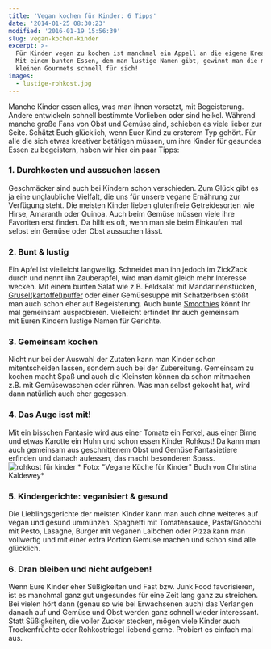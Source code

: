 ```yaml
---
title: 'Vegan kochen für Kinder: 6 Tipps'
date: '2014-01-25 08:30:23'
modified: '2016-01-19 15:56:39'
slug: vegan-kochen-kinder
excerpt: >-
  Für Kinder vegan zu kochen ist manchmal ein Appell an die eigene Kreativität.
  Mit einem bunten Essen, dem man lustige Namen gibt, gewinnt man die meisten
  kleinen Gourmets schnell für sich!
images:
  - lustige-rohkost.jpg
---
```


Manche Kinder essen alles, was man ihnen vorsetzt, mit Begeisterung. Andere entwickeln schnell bestimmte Vorlieben oder sind heikel. Während manche große Fans von Obst und Gemüse sind, schieben es viele lieber zur Seite. Schätzt Euch glücklich, wenn Euer Kind zu ersterem Typ gehört. Für alle die sich etwas kreativer betätigen müssen, um ihre Kinder für gesundes Essen zu begeistern, haben wir hier ein paar Tipps:

### 1\. Durchkosten und aussuchen lassen

Geschmäcker sind auch bei Kindern schon verschieden. Zum Glück gibt es ja eine unglaubliche Vielfalt, die uns für unsere vegane Ernährung zur Verfügung steht. Die meisten Kinder lieben glutenfreie Getreidesorten wie Hirse, Amaranth oder Quinoa. Auch beim Gemüse müssen viele ihre Favoriten erst finden. Da hilft es oft, wenn man sie beim Einkaufen mal selbst ein Gemüse oder Obst aussuchen lässt.

### 2\. Bunt & lustig

Ein Apfel ist vielleicht langweilig. Schneidet man ihn jedoch im ZickZack durch und nennt ihn Zauberapfel, wird man damit gleich mehr Interesse wecken. Mit einem bunten Salat wie z.B. Feldsalat mit Mandarinenstücken, [Grusel(kartoffel)puffer](https://www.veganblatt.com/kartoffelpuffer) oder einer Gemüsesuppe mit Schatzerbsen stößt man auch schon eher auf Begeisterung. Auch bunte [Smoothies](https://www.veganblatt.com/smoothies-statt-medizin) könnt Ihr mal gemeinsam ausprobieren. Vielleicht erfindet Ihr auch gemeinsam mit Euren Kindern lustige Namen für Gerichte.

### 3\. Gemeinsam kochen

Nicht nur bei der Auswahl der Zutaten kann man Kinder schon mitentscheiden lassen, sondern auch bei der Zubereitung. Gemeinsam zu kochen macht Spaß und auch die Kleinsten können da schon mitmachen z.B. mit Gemüsewaschen oder rühren. Was man selbst gekocht hat, wird dann natürlich auch eher gegessen.

### 4\. Das Auge isst mit!

Mit ein bisschen Fantasie wird aus einer Tomate ein Ferkel, aus einer Birne und etwas Karotte ein Huhn und schon essen Kinder Rohkost! Da kann man auch gemeinsam aus geschnittenem Obst und Gemüse Fantasietiere erfinden und danach aufessen, das macht besonderen Spass. ![rohkost für kinder](https://www.veganblatt.com/i/lustige-rohkost.jpg) \* Foto: "Vegane Küche für Kinder" Buch von Christina Kaldewey\*

### 5\. Kindergerichte: veganisiert & gesund

Die Lieblingsgerichte der meisten Kinder kann man auch ohne weiteres auf vegan und gesund ummünzen. Spaghetti mit Tomatensauce, Pasta/Gnocchi mit Pesto, Lasagne, Burger mit veganen Laibchen oder Pizza kann man vollwertig und mit einer extra Portion Gemüse machen und schon sind alle glücklich.

### 6\. Dran bleiben und nicht aufgeben!

Wenn Eure Kinder eher Süßigkeiten und Fast bzw. Junk Food favorisieren, ist es manchmal ganz gut ungesundes für eine Zeit lang ganz zu streichen. Bei vielen hört dann (genau so wie bei Erwachsenen auch) das Verlangen danach auf und Gemüse und Obst werden ganz schnell wieder interessant. Statt Süßigkeiten, die voller Zucker stecken, mögen viele Kinder auch Trockenfrüchte oder Rohkostriegel liebend gerne. Probiert es einfach mal aus.
